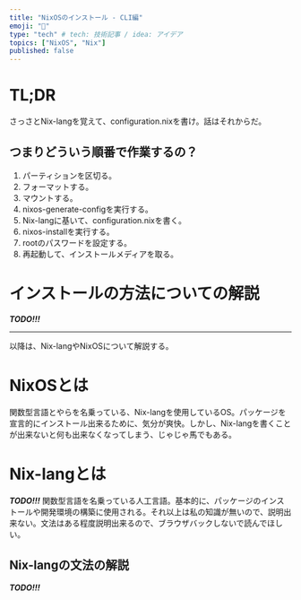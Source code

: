 ```yaml
---
title: "NixOSのインストール - CLI編"
emoji: "💨"
type: "tech" # tech: 技術記事 / idea: アイデア
topics: ["NixOS", "Nix"]
published: false
---
```


# TL;DR

さっさとNix-langを覚えて、configuration.nixを書け。話はそれからだ。

## つまりどういう順番で作業するの？

1. パーティションを区切る。
2. フォーマットする。
3. マウントする。
4. nixos-generate-configを実行する。
5. Nix-langに基いて、configuration.nixを書く。
6. nixos-installを実行する。
7. rootのパスワードを設定する。
8. 再起動して、インストールメディアを取る。

# インストールの方法についての解説

***TODO!!!***


---
以降は、Nix-langやNixOSについて解説する。

# NixOSとは

関数型言語とやらを名乗っている、Nix-langを使用しているOS。パッケージを宣言的にインストール出来るために、気分が爽快。しかし、Nix-langを書くことが出来ないと何も出来なくなってしまう、じゃじゃ馬でもある。

# Nix-langとは

***TODO!!!***
関数型言語を名乗っている人工言語。基本的に、パッケージのインストールや開発環境の構築に使用される。それ以上は私の知識が無いので、説明出来ない。文法はある程度説明出来るので、ブラウザバックしないで読んでほしい。

## Nix-langの文法の解説

***TODO!!!***
